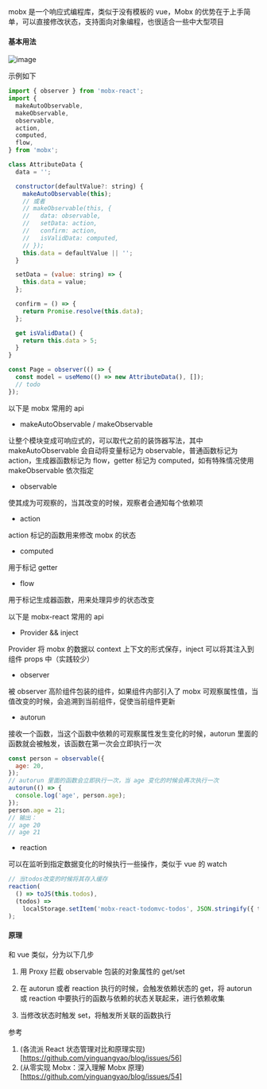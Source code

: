 mobx 是一个响应式编程库，类似于没有模板的 vue，Mobx 的优势在于上手简单，可以直接修改状态，支持面向对象编程，也很适合一些中大型项目

#### 基本用法

![image](https://cn.mobx.js.org/flow.png)

示例如下

```js
import { observer } from 'mobx-react';
import {
  makeAutoObservable,
  makeObservable,
  observable,
  action,
  computed,
  flow,
} from 'mobx';

class AttributeData {
  data = '';

  constructor(defaultValue?: string) {
    makeAutoObservable(this);
    // 或者
    // makeObservable(this, {
    //   data: observable,
    //   setData: action,
    //   confirm: action,
    //   isValidData: computed,
    // });
    this.data = defaultValue || '';
  }

  setData = (value: string) => {
    this.data = value;
  };

  confirm = () => {
    return Promise.resolve(this.data);
  };

  get isValidData() {
    return this.data > 5;
  }
}

const Page = observer(() => {
  const model = useMemo(() => new AttributeData(), []);
  // todo
});
```

以下是 mobx 常用的 api

- makeAutoObservable / makeObservable

让整个模块变成可响应式的，可以取代之前的装饰器写法，其中 makeAutoObservable 会自动将变量标记为 observable，普通函数标记为 action，生成器函数标记为 flow，getter 标记为 computed，如有特殊情况使用 makeObservable 依次指定

- observable

使其成为可观察的，当其改变的时候，观察者会通知每个依赖项

- action

action 标记的函数用来修改 mobx 的状态

- computed

用于标记 getter

- flow

用于标记生成器函数，用来处理异步的状态改变

以下是 mobx-react 常用的 api

- Provider && inject

Provider 将 mobx 的数据以 context 上下文的形式保存，inject 可以将其注入到组件 props 中（实践较少）

- observer

被 observer 高阶组件包装的组件，如果组件内部引入了 mobx 可观察属性值，当值改变的时候，会追溯到当前组件，促使当前组件更新

- autorun

接收一个函数，当这个函数中依赖的可观察属性发生变化的时候，autorun 里面的函数就会被触发，该函数在第一次会立即执行一次

```js
const person = observable({
  age: 20,
});
// autorun 里面的函数会立即执行一次，当 age 变化的时候会再次执行一次
autorun(() => {
  console.log('age', person.age);
});
person.age = 21;
// 输出：
// age 20
// age 21
```

- reaction

可以在监听到指定数据变化的时候执行一些操作，类似于 vue 的 watch

```js
// 当todos改变的时候将其存入缓存
reaction(
  () => toJS(this.todos),
  (todos) =>
    localStorage.setItem('mobx-react-todomvc-todos', JSON.stringify({ todos }))
);
```

#### 原理

和 vue 类似，分为以下几步

1. 用 Proxy 拦截 observable 包装的对象属性的 get/set

2. 在 autorun 或者 reaction 执行的时候，会触发依赖状态的 get，将 autorun 或 reaction 中要执行的函数与依赖的状态关联起来，进行依赖收集

3. 当修改状态时触发 set，将触发所关联的函数执行

参考

1. (各流派 React 状态管理对比和原理实现)[https://github.com/yinguangyao/blog/issues/56]
2. (从零实现 Mobx：深入理解 Mobx 原理)[https://github.com/yinguangyao/blog/issues/54]
